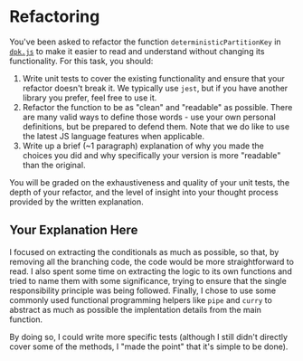 # Refactoring

You've been asked to refactor the function `deterministicPartitionKey` in [`dpk.js`](dpk.js) to make it easier to read and understand without changing its functionality. For this task, you should:

1. Write unit tests to cover the existing functionality and ensure that your refactor doesn't break it. We typically use `jest`, but if you have another library you prefer, feel free to use it.
2. Refactor the function to be as "clean" and "readable" as possible. There are many valid ways to define those words - use your own personal definitions, but be prepared to defend them. Note that we do like to use the latest JS language features when applicable.
3. Write up a brief (~1 paragraph) explanation of why you made the choices you did and why specifically your version is more "readable" than the original.

You will be graded on the exhaustiveness and quality of your unit tests, the depth of your refactor, and the level of insight into your thought process provided by the written explanation.

## Your Explanation Here

I focused on extracting the conditionals as much as possible, so that, by removing all the branching code, the code would be more straightforward to read. I also spent some time on extracting the logic to its own functions and tried to name them with some significance, trying to ensure that the single responsibility principle was being followed. Finally, I chose to use some commonly used functional programming helpers like `pipe` and `curry` to abstract as much as possible the implentation details from the main function. 

By doing so, I could write more specific tests (although I still didn't directly cover some of the methods, I "made the point" that it's simple to be done).